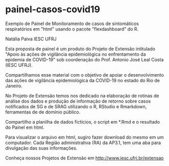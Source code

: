 # painel-casos-covid19
Exemplo de Painel de Monitoramento de casos de sintomáticos respiratórios em "html" usando o pacote "flexdashboard" do R.

Natália Paiva IESC UFRJ

Esta proposta de painel é um produto do Projeto de Extensão intitulado "Apoio às ações de vigilância epidemiológica no enfrentamento da epidemia de COVID-19" 
sob coordenação do Prof. Antonio José Leal Costa (IESC UFRJ).

Compartilhamos esse material com o objetivo de apoiar o desenvolvimento das ações de vigilância epidemiológica da COVID-19 no estado do Rio de Janeiro.

No Projeto de Extensão temos nos dedicado na elaboração de rotinas de análise dos dados e produção de informação de retorno sobre casos notificados de SG e de SRAG 
utilizando o R, RStudio e Rmarkdown, ferramentas de de domínio público.

Compartilho a planilha de dados fictícios, o script em *.Rmd e o resultado do Painel em html.

Para visualizar o arquivo em html, sugiro fazer download do mesmo em um computador. Cada Região administrativa (RA) da AP3.1, tem uma aba para divulgação das suas informações.

Conheça nossos Projetos de Extensão em http://www.iesc.ufrj.br/extensao

